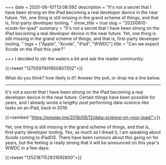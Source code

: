 +++
date = 2020-06-10T13:08:59Z
description = "It's not a secret that I have been strong on the iPad becoming a real developer device in the near future. Yet, one thing is still missing in the grand scheme of things, and that is, first-party developer tooling. "
show_title = true
slug = "20200610-xcode-for-ipad"
summary = "It's not a secret that I have been strong on the iPad becoming a real developer device in the near future. Yet, one thing is still missing in the grand scheme of things, and that is, first-party developer tooling. "
tags = ["Apple", "Xcode", "iPad", "WWDC"]
title = "Can we expect Xcode on the iPad this year?"

+++
I decided to stir the waters a bit and ask the reader community:

{{<tweet "1270597991850807302">}}

What do you think? how likely is it? Answer the poll, or drop me a line below.

***

It's not a secret that I have been strong on the iPad becoming a real developer device in the near future. Certain things have been possible for years, and I already wrote a lengthy post performing data-science-like tasks on an iPad, back in 2018:

{{<oembed "https://preslav.me/2018/08/12/data-science-on-your-ipad/">}}

Yet, one thing is still missing in the grand scheme of things, and that is, first-party developer tooling. Yes, as much as I dread it, I am speaking about Xcode coming to iPadOS. There have been rumours about this going on for years, but the feeling is really strong that it will be announced on this year's WWDC in a few days:

{{<tweet "1252187152831692800">}}